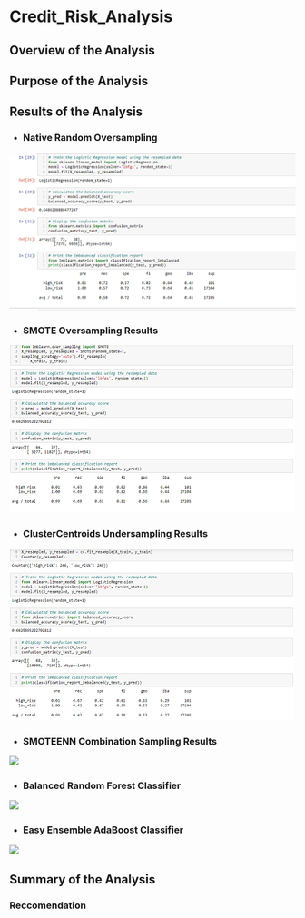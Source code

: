# Credit_Risk_Analysis
## Overview of the Analysis
## Purpose of the Analysis
## Results of the Analysis

- ### Native Random Oversampling
<img src="Resources/oversampling1.png">

- ### SMOTE Oversampling Results
<img src="Resources/over_results2.png">

- ### ClusterCentroids Undersampling Results
<img src="Resources/under_results3.png">

- ### SMOTEENN Combination Sampling Results
<img src="Resources/4.png">

- ### Balanced Random Forest Classifier
<img src="Resources/5.png">

- ### Easy Ensemble AdaBoost Classifier
<img src="Resources/6.png">

## Summary of the Analysis
### Reccomendation
